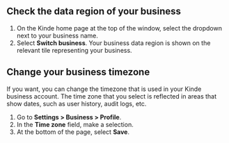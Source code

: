 
## Check the data region of your business

1. On the Kinde home page at the top of the window, select the dropdown next to your business name.
2. Select **Switch business**. Your business data region is shown on the relevant tile representing your business.

## Change your business timezone

If you want, you can change the timezone that is used in your Kinde business account. The time zone that you select is reflected in areas that show dates, such as user history, audit logs, etc.

1. Go to **Settings > Business > Profile**.
2. In the **Time zone** field, make a selection.
3. At the bottom of the page, select **Save**.
